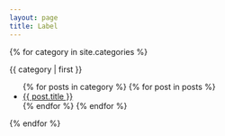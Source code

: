 ```yaml
---
layout: page
title: Label
---
```


<!-- category start -->
{% for category in site.categories %}
<div class="LabelBorder"><span>{{ category | first }}</span>
    <ul>
    {% for posts in category %}
      {% for post in posts %}
        <li><a href="{{ post.url }}">{{ post.title }}</a></li>
      {% endfor %}
    {% endfor %}
  </ul>
</div>
{% endfor %}
<!-- category end -->